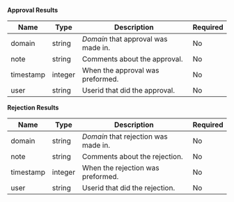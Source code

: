 **Approval Results**

| Name      | Type    | Description                         | Required |
|-----------|---------|-------------------------------------|----------|
| domain    | string  | _Domain_ that approval was made in. | No       |
| note      | string  | Comments about the approval.        | No       |
| timestamp | integer | When the approval was preformed.    | No       |
| user      | string  | Userid that did the approval.       | No       |

**Rejection Results**

| Name      | Type    | Description                          | Required |
|-----------|---------|--------------------------------------|----------|
| domain    | string  | _Domain_ that rejection was made in. | No       |
| note      | string  | Comments about the rejection.        | No       |
| timestamp | integer | When the rejection was preformed.    | No       |
| user      | string  | Userid that did the rejection.       | No       |
